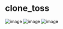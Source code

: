# clone_toss

![image](https://user-images.githubusercontent.com/43126867/163980980-6ecde77c-5e61-4dab-abe8-c3e4e7ffa5c3.png)
![image](https://user-images.githubusercontent.com/43126867/163980996-1211cb8d-f6cf-4a4d-bf55-6ac7b9f05bef.png)
![image](https://user-images.githubusercontent.com/43126867/163981010-901c36cd-e8f9-4b52-8c25-f45ec5033fde.png)
